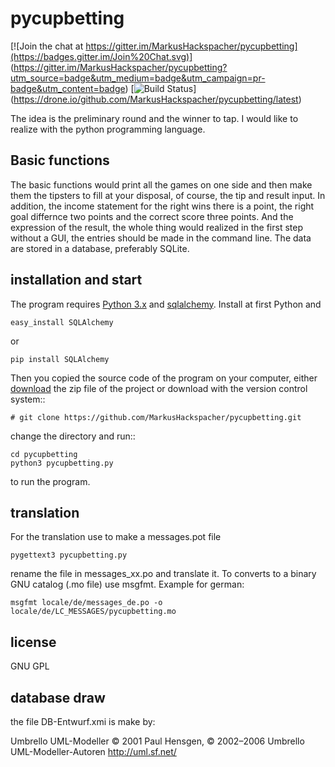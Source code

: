 pycupbetting
============

[![Join the chat at https://gitter.im/MarkusHackspacher/pycupbetting](https://badges.gitter.im/Join%20Chat.svg)]
(https://gitter.im/MarkusHackspacher/pycupbetting?utm_source=badge&utm_medium=badge&utm_campaign=pr-badge&utm_content=badge)
[![Build Status](https://drone.io/github.com/MarkusHackspacher/pycupbetting/status.png)]
(https://drone.io/github.com/MarkusHackspacher/pycupbetting/latest)

The idea is the preliminary round and the winner to tap. 
I would like to realize with the python programming language. 

Basic functions
---------------

The basic functions would print all the games on one side and then make them
the tipsters to fill at your disposal, of course, the tip and result input.
In addition, the income statement for the right wins there is a point, the
right goal differnce two points and the correct score three points.
And the expression of the result, the whole thing would realized in the first
step without a GUI, the entries should be made in the command line.
The data are stored in a database, preferably SQLite.

installation and start
----------------------

The program requires [Python 3.x](http://www.python.org/download/)
and [sqlalchemy](http://www.sqlalchemy.org/).
Install at first Python and
```
easy_install SQLAlchemy
```
or 
```
pip install SQLAlchemy
```
Then you copied the source code of the program on your computer,
either [download](https://github.com/MarkusHackspacher/pycupbetting) the zip file of the project or download with the version control system::

```
# git clone https://github.com/MarkusHackspacher/pycupbetting.git
```

change the directory and run::

```
cd pycupbetting
python3 pycupbetting.py
```
to run the program.

translation
-----------

For the translation use to make a messages.pot file

```
pygettext3 pycupbetting.py
```

rename the file in messages_xx.po and translate it.
To converts to a binary GNU catalog (.mo file) use msgfmt. Example for german:

```
msgfmt locale/de/messages_de.po -o locale/de/LC_MESSAGES/pycupbetting.mo
```

license
-------

GNU GPL

database draw
-------------

the file DB-Entwurf.xmi is make by:

Umbrello UML-Modeller
© 2001 Paul Hensgen, © 2002–2006 Umbrello UML-Modeller-Autoren
http://uml.sf.net/
